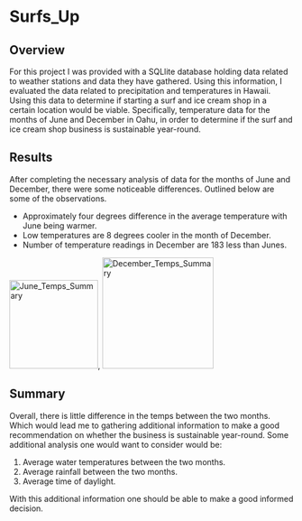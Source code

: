 # Surfs_Up

## Overview
For this project I was provided with a SQLlite database holding data related to weather stations and data they have gathered. Using this information, I evaluated the data related to precipitation and temperatures in Hawaii. Using this data to determine if starting a surf and ice cream shop in a certain location would be viable. Specifically, temperature data for the months of June and December in Oahu, in order to determine if the surf and ice cream shop business is sustainable year-round.

## Results
After completing the necessary analysis of data for the months of June and December, there were some noticeable differences. Outlined below are some of the observations.

 - Approximately four degrees difference in the average temperature with June being warmer.
 - Low temperatures are 8 degrees cooler in the month of December. 
 - Number of temperature readings in December are 183 less than Junes.

<img width="157" alt="June_Temps_Summary" src="https://user-images.githubusercontent.com/102195085/174349019-2de08bdd-b418-452c-b9e2-a476eeb7f509.png">,                   <img width="197" alt="December_Temps_Summary" src="https://user-images.githubusercontent.com/102195085/174349059-c4e8dbff-291d-4844-a7c9-5a3d0f4fe4e7.png">

## Summary
Overall, there is little difference in the temps between the two months. Which would lead me to gathering additional information to make a good recommendation on whether the business is sustainable year-round. Some additional analysis one would want to consider would be:

1. Average water temperatures between the two months.
2. Average rainfall between the two months.
3. Average time of daylight.

With this additional information one should be able to make a good informed decision.
